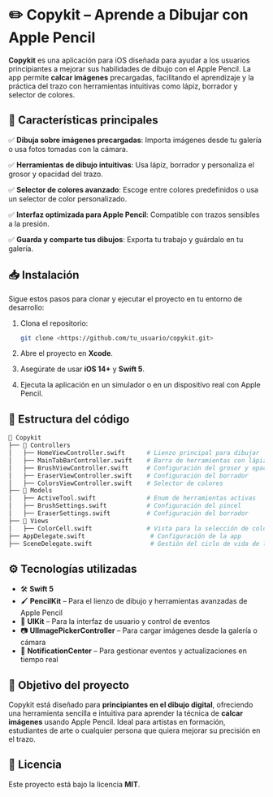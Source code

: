# ✏️ Copykit – Aprende a Dibujar con Apple Pencil

**Copykit** es una aplicación para iOS diseñada para ayudar a los usuarios principiantes a mejorar sus habilidades de dibujo con el Apple Pencil. La app permite **calcar imágenes** precargadas, facilitando el aprendizaje y la práctica del trazo con herramientas intuitivas como lápiz, borrador y selector de colores.

## 🎨 Características principales

✅ **Dibuja sobre imágenes precargadas**: Importa imágenes desde tu galería o usa fotos tomadas con la cámara.

✅ **Herramientas de dibujo intuitivas**: Usa lápiz, borrador y personaliza el grosor y opacidad del trazo.

✅ **Selector de colores avanzado**: Escoge entre colores predefinidos o usa un selector de color personalizado.

✅ **Interfaz optimizada para Apple Pencil**: Compatible con trazos sensibles a la presión.

✅ **Guarda y comparte tus dibujos**: Exporta tu trabajo y guárdalo en tu galería.

## 📥 Instalación

Sigue estos pasos para clonar y ejecutar el proyecto en tu entorno de desarrollo:

1. Clona el repositorio:
    
    ```bash
    git clone <https://github.com/tu_usuario/copykit.git>
    
    ```
    
2. Abre el proyecto en **Xcode**.
3. Asegúrate de usar **iOS 14+** y **Swift 5**.
4. Ejecuta la aplicación en un simulador o en un dispositivo real con Apple Pencil.

## 📂 Estructura del código

```bash
📂 Copykit
├── 📂 Controllers
│   ├── HomeViewController.swift      # Lienzo principal para dibujar
│   ├── MainTabBarController.swift    # Barra de herramientas con lápiz, borrador y colores
│   ├── BrushViewController.swift     # Configuración del grosor y opacidad del trazo
│   ├── EraserViewController.swift    # Configuración del borrador
│   ├── ColorsViewController.swift    # Selector de colores
├── 📂 Models
│   ├── ActiveTool.swift              # Enum de herramientas activas
│   ├── BrushSettings.swift           # Configuración del pincel
│   ├── EraserSettings.swift          # Configuración del borrador
├── 📂 Views
│   ├── ColorCell.swift               # Vista para la selección de colores
├── AppDelegate.swift                  # Configuración de la app
├── SceneDelegate.swift                # Gestión del ciclo de vida de la app
```

## ⚙️ Tecnologías utilizadas

- 🛠 **Swift 5**
- 🖌 **PencilKit** – Para el lienzo de dibujo y herramientas avanzadas de Apple Pencil
- 🎨 **UIKit** – Para la interfaz de usuario y control de eventos
- 📷 **UIImagePickerController** – Para cargar imágenes desde la galería o cámara
- 🔔 **NotificationCenter** – Para gestionar eventos y actualizaciones en tiempo real

## 🎯 Objetivo del proyecto

Copykit está diseñado para **principiantes en el dibujo digital**, ofreciendo una herramienta sencilla e intuitiva para aprender la técnica de **calcar imágenes** usando Apple Pencil. Ideal para artistas en formación, estudiantes de arte o cualquier persona que quiera mejorar su precisión en el trazo.

## 📜 Licencia

Este proyecto está bajo la licencia **MIT**.
